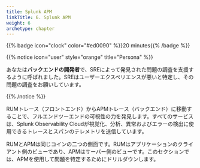 ```yaml
---
title: Splunk APM
linkTitle: 6. Splunk APM
weight: 6
archetype: chapter
---
```


{{% badge icon="clock" color="#ed0090" %}}20 minutes{{% /badge %}}

{{% notice icon="user" style="orange" title="Persona" %}}

あなたは**バックエンドの開発者**で、SREによって発見された問題の調査を支援するように呼ばれました。SREはユーザーエクスペリエンスが悪いと特定し、その問題の調査をお願いしています。

{{% /notice %}}

RUMトレース（フロントエンド）からAPMトレース（バックエンド）に移動することで、フルエンドツーエンドの可視性の力を発見します。すべてのサービスは、Splunk Observability Cloudが視覚化、分析、異常およびエラーの検出に使用できるトレースとスパンのテレメトリを送信しています。

RUMとAPMは同じコインの二つの側面です。RUMはアプリケーションのクライアント側のビューであり、APMはサーバー側のビューです。このセクションでは、APMを使用して問題を特定するためにドリルダウンします。
